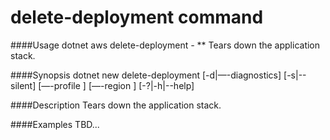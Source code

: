 # delete-deployment command

####Usage
    dotnet aws delete-deployment *-* ** Tears down the application stack.

####Synopsis
    dotnet new delete-deployment <APPLICATION-NAME> [-d|—-diagnostics] [-s|--silent] [—-profile <PROFILE>] [—-region <REGION>] [-?|-h|--help]

####Description
Tears down the application stack.

####Examples
TBD...
